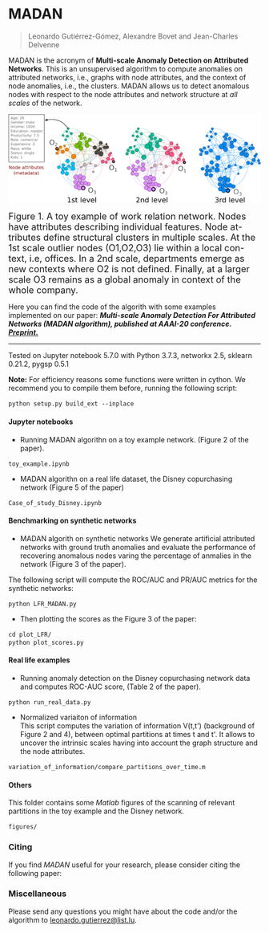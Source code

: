 # MADAN
> Leonardo Gutiérrez-Gómez, Alexandre Bovet and Jean-Charles Delvenne<br>

MADAN is the acronym of **Multi-scale Anomaly Detection on Attributed Networks**.
This is an unsupervised algorithm to compute anomalies on attributed networks, i.e., graphs with node attributes, and the context of node anomalies, i.e., the clusters.
MADAN allows us to detect anomalous nodes with respect to the node attributes and network structure at *all scales* of the network.

<p align="center">
<img src="figures/office.png">
</p>

<font size="+1">Figure 1. A toy example of work relation network. Nodes have  attributes  describing  individual  features.  Node  at-tributes define structural clusters in multiple scales. At the 1st scale outlier nodes (O1,O2,O3) lie within a local con-text, i.e, offices. In a 2nd scale, departments emerge as new contexts where O2 is not defined. Finally, at a larger scale O3 remains as a global anomaly in context of the whole company.</font>


Here you can find the code of the algorith with some examples implemented on our paper:
**_Multi-scale Anomaly Detection For Attributed Networks (MADAN algorithm), published at AAAI-20 conference.
[Preprint.](https://arxiv.org/abs/1912.04144)_**

--------------------------------------------------------------------------------------------------------------------
Tested on Jupyter notebook 5.7.0 with Python 3.7.3, networkx 2.5, sklearn 0.21.2, pygsp 0.5.1

**Note:** For efficiency reasons some functions were written in cython. We recommend you to compile them before, running the following script:
```
python setup.py build_ext --inplace 
```


#### Jupyter notebooks ######

* Running MADAN algorithn on a toy example network. (Figure 2 of the paper).

```
toy_example.ipynb
```

* MADAN algorithn on a real life dataset, the Disney copurchasing network (Figure 5 of the paper)

```
Case_of_study_Disney.ipynb
```

#### Benchmarking on synthetic networks ######

* MADAN algorith on synthetic networks
We generate artificial attributed networks with ground truth anomalies and evaluate the performance of recovering anomalous nodes varing the percentage of anmalies in the network (Figure 3 of the paper).

The following script will compute the ROC/AUC and PR/AUC metrics for the synthetic networks:

```
python LFR_MADAN.py
```

* Then plotting the scores as the Figure 3 of the paper:

```
cd plot_LFR/
python plot_scores.py
```

#### Real life examples ######

* Running anomaly detection on the Disney copurchasing network data and computes ROC-AUC score, (Table 2 of the paper).
```
python run_real_data.py
```
    
* Normalized variaiton of information  
This script computes the variation of information V(t,t') (background of Figure 2 and 4), between optimal partitions at times t and t'.
It allows to uncover the intrinsic scales having into account the graph structure and the node attributes.

```
variation_of_information/compare_partitions_over_time.m
```

#### Others ######

This folder contains some *Matlab* figures of the scanning of relevant partitions in the toy example and the Disney network.
```
figures/
```


### Citing
If you find *MADAN* useful for your research, please consider citing the following paper:

<!--
	@inproceedings{madan-aaai20,
	author = {Gutiérrez-Gómez Leonardo, Bovet Alexandre and Delvenne Jean-Charles},
	 title = {Multi-scale Anomaly Detection on Attributed Networks},
	 booktitle = {Proceedings of the 34th AAAI Conference on Artificial Intelligence (AAAI-20)},
	 year = {2020}
	}
-->

### Miscellaneous

Please send any questions you might have about the code and/or the algorithm to <leonardo.gutierrez@list.lu>.
